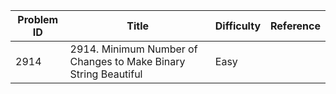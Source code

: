 | Problem ID | Title | Difficulty | Reference
| --- | --- | --- | ---
| 2914 | 2914. Minimum Number of Changes to Make Binary String Beautiful | Easy | 
